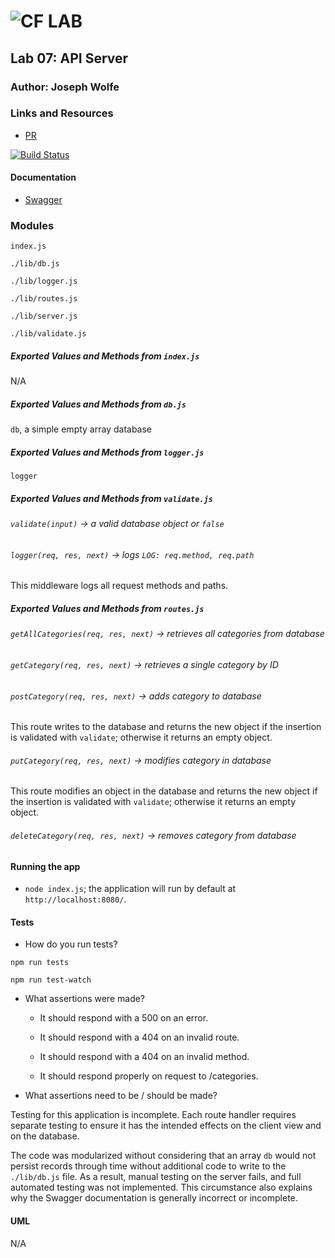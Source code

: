 ![CF](http://i.imgur.com/7v5ASc8.png) LAB
=================================================

## Lab 07: API Server

### Author: Joseph Wolfe

### Links and Resources
* [PR](https://github.com/charmedsatyr-401-advanced-javascript/lab-07-api-server/pull/1)

[![Build Status](https://travis-ci.org/charmedsatyr-401-advanced-javascript/lab-07-api-server.svg?branch=submission)](https://travis-ci.org/charmedsatyr-401-advanced-javascript/lab-07-api-server)

#### Documentation
* [Swagger](./docs/swagger.json)

### Modules
`index.js`

`./lib/db.js`

`./lib/logger.js`

`./lib/routes.js`

`./lib/server.js`

`./lib/validate.js`

##### Exported Values and Methods from `index.js`
N/A

##### Exported Values and Methods from `db.js`
`db`, a simple empty array database

##### Exported Values and Methods from `logger.js`
`logger`

##### Exported Values and Methods from `validate.js`
###### `validate(input)` -> a valid database object or `false`

###### `logger(req, res, next)` -> logs `LOG: req.method, req.path`
This middleware logs all request methods and paths.

##### Exported Values and Methods from `routes.js`
###### `getAllCategories(req, res, next)` -> retrieves all categories from database
###### `getCategory(req, res, next)` -> retrieves a single category by ID
###### `postCategory(req, res, next)` -> adds category to database
This route writes to the database and returns the new object if the insertion is validated with `validate`; otherwise it returns an empty object.

###### `putCategory(req, res, next)` -> modifies category in database
This route modifies an object in the database and returns the new object if the insertion is validated with `validate`; otherwise it returns an empty object.

###### `deleteCategory(req, res, next)` -> removes category from database

#### Running the app
* `node index.js`; the application will run by default at `http://localhost:8080/`.

#### Tests
* How do you run tests?

`npm run tests`

`npm run test-watch`
* What assertions were made?

  * It should respond with a 500 on an error.

  * It should respond with a 404 on an invalid route.

  * It should respond with a 404 on an invalid method.

  * It should respond properly on request to /categories.

* What assertions need to be / should be made?

Testing for this application is incomplete. Each route handler requires separate testing to ensure it has the intended effects on the client view and on the database.

The code was modularized without considering that an array `db` would not persist records through time without additional code to write to the `./lib/db.js` file. As a result, manual testing on the server fails, and full automated testing was not implemented. This circumstance also explains why the Swagger documentation is generally incorrect or incomplete.

#### UML
N/A
